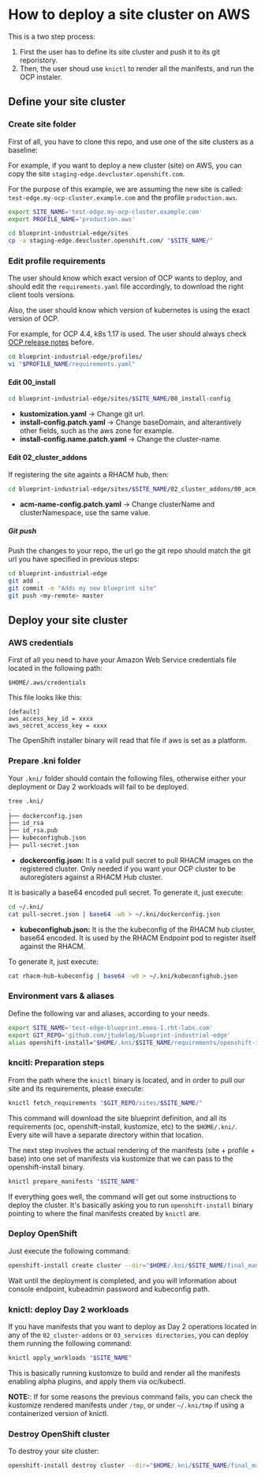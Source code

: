 # How to deploy a site cluster on AWS

This is a two step process:

1. First the user has to define its site cluster and push it to its git reporistory.
2. Then, the user shoud use `knictl` to render all the manifests, and run the OCP instaler.

## Define your site cluster

### Create site folder

First of all, you have to clone this repo, and use one of the site clusters as a baseline:

For example, if you want to deploy a new cluster (site) on AWS, you can copy the site `staging-edge.devcluster.openshift.com`.

For the purpose of this example, we are assuming the new site is called: `test-edge.my-ocp-cluster.example.com` and the profile `production.aws`.

```bash
export SITE_NAME='test-edge.my-ocp-cluster.example.com'
export PROFILE_NAME='production.aws'

cd blueprint-industrial-edge/sites
cp -a staging-edge.devcluster.openshift.com/ "$SITE_NAME/"
```

### Edit profile requirements

The user should know which exact version of OCP wants to deploy, and should edit the `requirements.yaml` file
accordingly, to download the right client tools versions.

Also, the user should know which version of kubernetes is using the exact version of OCP.

For example, for OCP 4.4, k8s 1.17 is used. The user should always check [OCP release notes](https://docs.openshift.com/container-platform/4.4/release_notes/ocp-4-4-release-notes.html#ocp-4-4-about-this-release) before.

```bash
cd blueprint-industrial-edge/profiles/
vi "$PROFILE_NAME/requirements.yaml"
```

#### Edit 00_install

```bash
cd blueprint-industrial-edge/sites/$SITE_NAME/00_install-config
```

+ **kustomization.yaml** -> Change git url.
+ **install-config.patch.yaml** -> Change baseDomain, and alterantively other fields, such as the aws zone for example.
+ **install-config.name.patch.yaml** -> Change the cluster-name.

#### Edit 02_cluster_addons

If registering the site againts a RHACM hub, then:

```bash
cd blueprint-industrial-edge/sites/$SITE_NAME/02_cluster_addons/00_acm_registration
```

 + **acm-name-config.patch.yaml** -> Change clusterName and clusterNamespace, use the same value.

##### Git push

Push the changes to your repo, the url go the git repo should match the git url you have specified in previous steps:

```bash
cd blueprint-industrial-edge
git add .
git commit -m "Adds my new blueprint site"
git push <my-remote> master
```

## Deploy your site cluster

### AWS credentials

First of all you need to have your Amazon Web Service credentials file located in the following path:

`$HOME/.aws/credentials`

This file looks like this:

```
[default]
aws_access_key_id = xxxx
aws_secret_access_key = xxxx
```

The OpenShift installer binary will read that file if aws is set as a platform.

### Prepare .kni folder

Your `.kni/` folder should contain the following files, otherwise either your deployment or Day 2 workloads will fail to be deployed.

```bash
tree .kni/
.
├── dockerconfig.json
├── id_rsa
├── id_rsa.pub
├── kubeconfighub.json
├── pull-secret.json
```

+ **dockerconfig.json:**  It is a valid pull secret to pull RHACM images on the registered cluster. Only needed if you want your OCP cluster to be autoregisters against a RHACM Hub cluster.

It is basically a base64 encoded pull secret. To generate it, just execute:

```bash
cd ~/.kni/
cat pull-secret.json | base64 -w0 > ~/.kni/dockerconfig.json
```

+ **kubeconfighub.json:** It is the the kubeconfig of the RHACM hub cluster, base64 encoded. It is used by the RHACM Endpoint pod to register itself against the RHACM.

To generate it, just execute:

```bash
cat rhacm-hub-kubeconfig | base64 -w0 > ~/.kni/kubeconfighub.json
```

### Environment vars & aliases

Define the following var and aliases, according to your needs.

```bash
export SITE_NAME='test-edge-blueprint.emea-1.rht-labs.com'
export GIT_REPO='github.com/jtudelag/blueprint-industrial-edge'
alias openshift-install="$HOME/.kni/$SITE_NAME/requirements/openshift-install"
```

### kncitl: Preparation steps

From the path where the `knictl` binary is located, and in order to pull our site and its requirements, please execute:

```bash
knictl fetch_requirements "$GIT_REPO/sites/$SITE_NAME/"
```

This command will download the site blueprint definition, and all its requirements (oc, openshift-install, kustomize, etc) to the `$HOME/.kni/`. Every site will have a separate directory within that location.

The next step involves the actual rendering of the manifests (site + profile + base) into one set of manifests via kustomize that we can pass to the openshift-install binary.

```bash
knictl prepare_manifests "$SITE_NAME"
```

If everything goes well, the command will get out some instructions to deploy the cluster. It's basically asking you to run `openshift-install` binary pointing to where the final manifests created by `knictl` are.

### Deploy OpenShift

Just execute the following command:

```bash
openshift-install create cluster --dir="$HOME/.kni/$SITE_NAME/final_manifests" --log-level debug
```

Wait until the deployment is completed, and you will information about console endpoint, kubeadmin password and kubeconfig path.

### knictl: deploy Day 2 workloads

If you have manifests that you want to deploy as Day 2 operations located in any of the `02_cluster-addons` or `03_services directories`, you can deploy them running the following command:

```bash
knictl apply_workloads "$SITE_NAME"
```

This is basically running kustomize to build and render all the manifests enabling alpha plugins, and apply them via oc/kubectl.

**NOTE:**: If for some reasons the previous command fails, you can check the kustomize rendered manifests under `/tmp`,
or under `~/.kni/tmp` if using a containerized version of knictl.

### Destroy OpenShift cluster

To destroy your site cluster:

```bash
openshift-install destroy cluster --dir="$HOME/.kni/$SITE_NAME/final_manifests" --log-level debug
```
